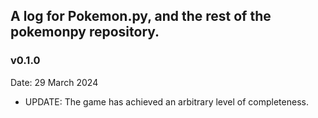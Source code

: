 ## A log for Pokemon.py, and the rest of the pokemonpy repository.


### v0.1.0
Date: 29 March 2024
* UPDATE: The game has achieved an arbitrary level of completeness.


